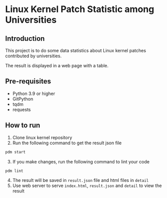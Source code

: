 # Linux Kernel Patch Statistic among Universities

## Introduction

This project is to do some data statistics about Linux kernel patches contributed by universities.

The result is displayed in a web page with a table.

## Pre-requisites

- Python 3.9 or higher
- GitPython
- tqdm
- requests

## How to run

1. Clone linux kernel repository
2. Run the following command to get the result json file

```bash
pdm start
```
3. If you make changes, run the following command to lint your code
```bash
pdm lint
```
4. The result will be saved in `result.json` file and html files in `detail`
5. Use web server to serve `index.html`, `result.json` and `detail` to view the result
